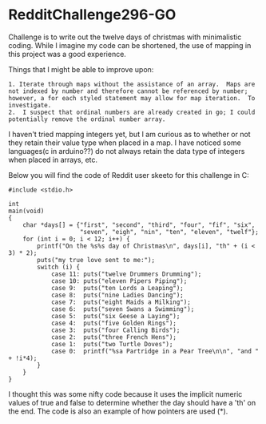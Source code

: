 # RedditChallenge296-GO
Challenge is to write out the twelve days of christmas with minimalistic coding.  While I imagine my code can be shortened, the use of mapping in this project was a good experience.

Things that I might be able to improve upon:
```
1. Iterate through maps without the assistance of an array.  Maps are not indexed by number and therefore cannot be referenced by number; however, a for each styled statement may allow for map iteration.  To investigate.
2.  I suspect that ordinal numbers are already created in go; I could potentially remove the ordinal number array.
```
I haven't tried mapping integers yet, but I am curious as to whether or not they retain their value type when placed in a map.  I have noticed some languages(c in arduino??) do not always retain the data type of integers when placed in arrays, etc.


Below you will find the code of Reddit user skeeto for this challenge in C:
```
#include <stdio.h>

int
main(void)
{
    char *days[] = {"first", "second", "third", "four", "fif", "six",
                    "seven", "eigh", "nin", "ten", "eleven", "twelf"};
    for (int i = 0; i < 12; i++) {
        printf("On the %s%s day of Christmas\n", days[i], "th" + (i < 3) * 2);
        puts("my true love sent to me:");
        switch (i) {
            case 11: puts("twelve Drummers Drumming");
            case 10: puts("eleven Pipers Piping");
            case 9:  puts("ten Lords a Leaping");
            case 8:  puts("nine Ladies Dancing");
            case 7:  puts("eight Maids a Milking");
            case 6:  puts("seven Swans a Swimming");
            case 5:  puts("six Geese a Laying");
            case 4:  puts("five Golden Rings");
            case 3:  puts("four Calling Birds");
            case 2:  puts("three French Hens");
            case 1:  puts("two Turtle Doves");
            case 0:  printf("%sa Partridge in a Pear Tree\n\n", "and " + !i*4);
        }
    }
}
```

I thought this was some nifty code because it uses the implicit numeric values of true and false to determine whether the day should have a 'th' on the end.
The code is also an example of how pointers are used (*).
